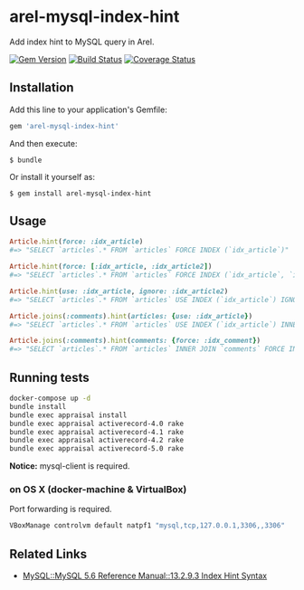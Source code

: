 # arel-mysql-index-hint

Add index hint to MySQL query in Arel.

[![Gem Version](https://badge.fury.io/rb/arel-mysql-index-hint.svg)](http://badge.fury.io/rb/arel-mysql-index-hint)
[![Build Status](https://travis-ci.org/winebarrel/arel-mysql-index-hint.svg?branch=master)](https://travis-ci.org/winebarrel/arel-mysql-index-hint)
[![Coverage Status](https://img.shields.io/coveralls/winebarrel/arel-mysql-index-hint.svg)](https://coveralls.io/r/winebarrel/arel-mysql-index-hint?branch=master)

## Installation

Add this line to your application's Gemfile:

```ruby
gem 'arel-mysql-index-hint'
```

And then execute:

    $ bundle

Or install it yourself as:

    $ gem install arel-mysql-index-hint

## Usage

```ruby
Article.hint(force: :idx_article)
#=> "SELECT `articles`.* FROM `articles` FORCE INDEX (`idx_article`)"

Article.hint(force: [:idx_article, :idx_article2])
#=> "SELECT `articles`.* FROM `articles` FORCE INDEX (`idx_article`, `idx_article`)"

Article.hint(use: :idx_article, ignore: :idx_article2)
#=> "SELECT `articles`.* FROM `articles` USE INDEX (`idx_article`) IGNORE INDEX (`idx_article`)"

Article.joins(:comments).hint(articles: {use: :idx_article})
#=> "SELECT `articles`.* FROM `articles` USE INDEX (`idx_article`) INNER JOIN `comments` ON `comments`

Article.joins(:comments).hint(comments: {force: :idx_comment})
#=> "SELECT `articles`.* FROM `articles` INNER JOIN `comments` FORCE INDEX (`idx_comment`) ON `comments"
```

## Running tests

```sh
docker-compose up -d
bundle install
bundle exec appraisal install
bundle exec appraisal activerecord-4.0 rake
bundle exec appraisal activerecord-4.1 rake
bundle exec appraisal activerecord-4.2 rake
bundle exec appraisal activerecord-5.0 rake
```

**Notice:** mysql-client is required.

### on OS X (docker-machine & VirtualBox)

Port forwarding is required.

```sh
VBoxManage controlvm default natpf1 "mysql,tcp,127.0.0.1,3306,,3306"
```

## Related Links

* [MySQL::MySQL 5.6 Reference Manual::13.2.9.3 Index Hint Syntax](https://dev.mysql.com/doc/refman/5.6/en/index-hints.html)
